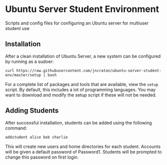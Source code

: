 Ubuntu Server Student Environment
=================================

Scripts and config files for configuring an Ubuntu server for multiuser student use

Installation
------------

After a clean installation of Ubuntu Server, a new system can be configured by running as a sudoer:

`curl https://raw.githubusercontent.com/jncraton/ubuntu-server-student-env/master/setup | bash`

For a complete list of packages and tools that are available, view the `setup` script. By default, this includes a lot of programming languages. You may want to download and modify the setup script if these will not be needed.

Adding Students
---------------

After successful installation, students can be added using the following command:

`addstudent alice bob charlie`

This will create new users and home directories for each student. Accounts will be given a default password of Password1. Students will be prompted to change this password on first login.
